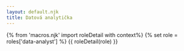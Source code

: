 ```yaml
---
layout: default.njk
title: Datová analytička
---
```

{% from 'macros.njk' import roleDetail with context%}
{% set role = roles['data-analyst'] %}
{{ roleDetail(role) }}
